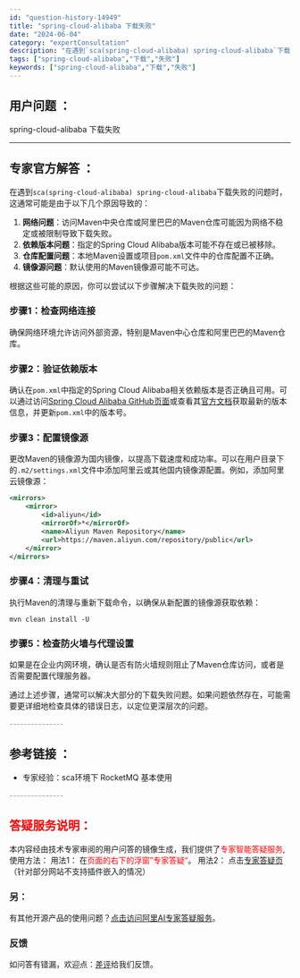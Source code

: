 ```yaml
---
id: "question-history-14949"
title: "spring-cloud-alibaba 下载失败"
date: "2024-06-04"
category: "expertConsultation"
description: "在遇到`sca(spring-cloud-alibaba) spring-cloud-alibaba`下载失败的问题时，这通常可能是由于以下几个原因导致的：1. **网络问题**：访问Maven中央仓库或阿里巴巴的Maven仓库可能因为网络不稳定或被限制导致下载失败。2. **依赖版本问题**：指定"
tags: ["spring-cloud-alibaba","下载","失败"]
keywords: ["spring-cloud-alibaba","下载","失败"]
---
```


## 用户问题 ： 
 spring-cloud-alibaba 下载失败  

---------------
## 专家官方解答 ：

在遇到`sca(spring-cloud-alibaba) spring-cloud-alibaba`下载失败的问题时，这通常可能是由于以下几个原因导致的：

1. **网络问题**：访问Maven中央仓库或阿里巴巴的Maven仓库可能因为网络不稳定或被限制导致下载失败。
2. **依赖版本问题**：指定的Spring Cloud Alibaba版本可能不存在或已被移除。
3. **仓库配置问题**：本地Maven设置或项目`pom.xml`文件中的仓库配置不正确。
4. **镜像源问题**：默认使用的Maven镜像源可能不可达。

根据这些可能的原因，你可以尝试以下步骤解决下载失败的问题：

### 步骤1：检查网络连接
确保网络环境允许访问外部资源，特别是Maven中心仓库和阿里巴巴的Maven仓库。

### 步骤2：验证依赖版本
确认在`pom.xml`中指定的Spring Cloud Alibaba相关依赖版本是否正确且可用。可以通过访问[Spring Cloud Alibaba GitHub页面](https://github.com/alibaba/spring-cloud-alibaba)或查看其[官方文档](https://spring-cloud-alibaba.github.io/)获取最新的版本信息，并更新`pom.xml`中的版本号。

### 步骤3：配置镜像源
更改Maven的镜像源为国内镜像，以提高下载速度和成功率。可以在用户目录下的`.m2/settings.xml`文件中添加阿里云或其他国内镜像源配置。例如，添加阿里云镜像源：

```xml
<mirrors>
    <mirror>
        <id>aliyun</id>
        <mirrorOf>*</mirrorOf>
        <name>Aliyun Maven Repository</name>
        <url>https://maven.aliyun.com/repository/public</url>
    </mirror>
</mirrors>
```

### 步骤4：清理与重试
执行Maven的清理与重新下载命令，以确保从新配置的镜像源获取依赖：

```shell
mvn clean install -U
```

### 步骤5：检查防火墙与代理设置
如果是在企业内网环境，确认是否有防火墙规则阻止了Maven仓库访问，或者是否需要配置代理服务器。

通过上述步骤，通常可以解决大部分的下载失败问题。如果问题依然存在，可能需要更详细地检查具体的错误日志，以定位更深层次的问题。


<font color="#949494">---------------</font> 


## 参考链接 ：

* 专家经验：sca环境下 RocketMQ 基本使用 


 <font color="#949494">---------------</font> 
 


## <font color="#FF0000">答疑服务说明：</font> 

本内容经由技术专家审阅的用户问答的镜像生成，我们提供了<font color="#FF0000">专家智能答疑服务</font>,使用方法：
用法1： 在<font color="#FF0000">页面的右下的浮窗”专家答疑“</font>。
用法2： 点击[专家答疑页](https://answer.opensource.alibaba.com/docs/intro)（针对部分网站不支持插件嵌入的情况）
### 另：


有其他开源产品的使用问题？[点击访问阿里AI专家答疑服务](https://answer.opensource.alibaba.com/docs/intro)。
### 反馈
如问答有错漏，欢迎点：[差评](https://ai.nacos.io/user/feedbackByEnhancerGradePOJOID?enhancerGradePOJOId=14950)给我们反馈。
